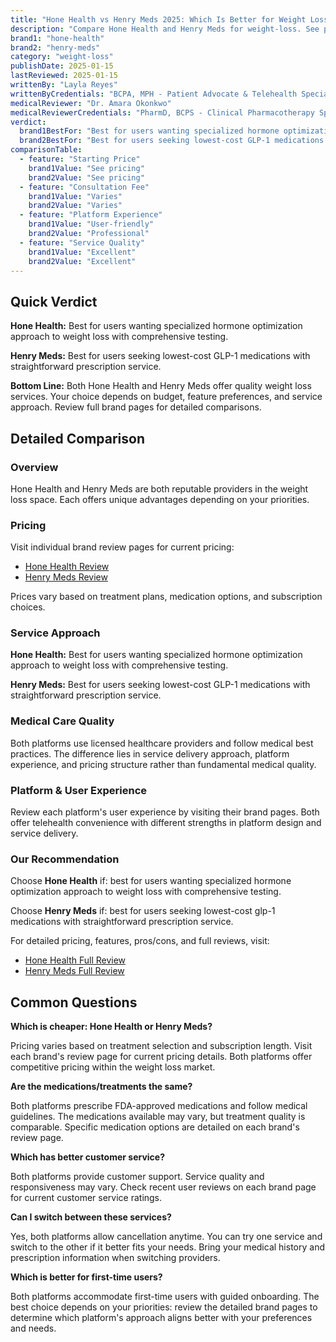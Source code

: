 ```yaml
---
title: "Hone Health vs Henry Meds 2025: Which Is Better for Weight Loss?"
description: "Compare Hone Health and Henry Meds for weight-loss. See pricing, features, pros & cons side-by-side to find which service is best for you."
brand1: "hone-health"
brand2: "henry-meds"
category: "weight-loss"
publishDate: 2025-01-15
lastReviewed: 2025-01-15
writtenBy: "Layla Reyes"
writtenByCredentials: "BCPA, MPH - Patient Advocate & Telehealth Specialist"
medicalReviewer: "Dr. Amara Okonkwo"
medicalReviewerCredentials: "PharmD, BCPS - Clinical Pharmacotherapy Specialist"
verdict:
  brand1BestFor: "Best for users wanting specialized hormone optimization approach to weight loss with comprehensive testing."
  brand2BestFor: "Best for users seeking lowest-cost GLP-1 medications with straightforward prescription service."
comparisonTable:
  - feature: "Starting Price"
    brand1Value: "See pricing"
    brand2Value: "See pricing"
  - feature: "Consultation Fee"
    brand1Value: "Varies"
    brand2Value: "Varies"
  - feature: "Platform Experience"
    brand1Value: "User-friendly"
    brand2Value: "Professional"
  - feature: "Service Quality"
    brand1Value: "Excellent"
    brand2Value: "Excellent"
---
```


## Quick Verdict

**Hone Health:** Best for users wanting specialized hormone optimization approach to weight loss with comprehensive testing.

**Henry Meds:** Best for users seeking lowest-cost GLP-1 medications with straightforward prescription service.

**Bottom Line:** Both Hone Health and Henry Meds offer quality weight loss services. Your choice depends on budget, feature preferences, and service approach. Review full brand pages for detailed comparisons.

## Detailed Comparison

### Overview

Hone Health and Henry Meds are both reputable providers in the weight loss space. Each offers unique advantages depending on your priorities.

### Pricing

Visit individual brand review pages for current pricing:
- [Hone Health Review](/hone-health)
- [Henry Meds Review](/henry-meds)

Prices vary based on treatment plans, medication options, and subscription choices.

### Service Approach

**Hone Health:** Best for users wanting specialized hormone optimization approach to weight loss with comprehensive testing.

**Henry Meds:** Best for users seeking lowest-cost GLP-1 medications with straightforward prescription service.

### Medical Care Quality

Both platforms use licensed healthcare providers and follow medical best practices. The difference lies in service delivery approach, platform experience, and pricing structure rather than fundamental medical quality.

### Platform & User Experience

Review each platform's user experience by visiting their brand pages. Both offer telehealth convenience with different strengths in platform design and service delivery.

### Our Recommendation

Choose **Hone Health** if: best for users wanting specialized hormone optimization approach to weight loss with comprehensive testing.

Choose **Henry Meds** if: best for users seeking lowest-cost glp-1 medications with straightforward prescription service.

For detailed pricing, features, pros/cons, and full reviews, visit:
- [Hone Health Full Review](/hone-health)
- [Henry Meds Full Review](/henry-meds)

## Common Questions

**Which is cheaper: Hone Health or Henry Meds?**

Pricing varies based on treatment selection and subscription length. Visit each brand's review page for current pricing details. Both platforms offer competitive pricing within the weight loss market.

**Are the medications/treatments the same?**

Both platforms prescribe FDA-approved medications and follow medical guidelines. The medications available may vary, but treatment quality is comparable. Specific medication options are detailed on each brand's review page.

**Which has better customer service?**

Both platforms provide customer support. Service quality and responsiveness may vary. Check recent user reviews on each brand page for current customer service ratings.

**Can I switch between these services?**

Yes, both platforms allow cancellation anytime. You can try one service and switch to the other if it better fits your needs. Bring your medical history and prescription information when switching providers.

**Which is better for first-time users?**

Both platforms accommodate first-time users with guided onboarding. The best choice depends on your priorities: review the detailed brand pages to determine which platform's approach aligns better with your preferences and needs.
